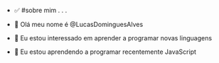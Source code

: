 - ✅ #sobre mim . . .

- 👋 Olá meu nome é @LucasDominguesAlves

- 👀 Eu estou interessado em aprender a programar novas linguagens

- 🌱 Eu estou aprendendo a programar recentemente JavaScript 




<!---
LucasDominguesAlves/LucasDominguesAlves is a ✨ special ✨ repository because its `README.md` (this file) appears on your GitHub profile.
You can click the Preview link to take a look at your changes.
--->
